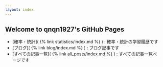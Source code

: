 ```yaml
---
layout: index
---
```


## Welcome to qnqn1927's GitHub Pages

- [確率・統計]( {% link statistics/index.md %} ) : 確率・統計の学習履歴です
- [ブログ]( {% link blog/index.md %} ) : ブログ記事です
- [すべての記事一覧]( {% link all_posts/index.md %} ) : すべての記事一覧ページです
